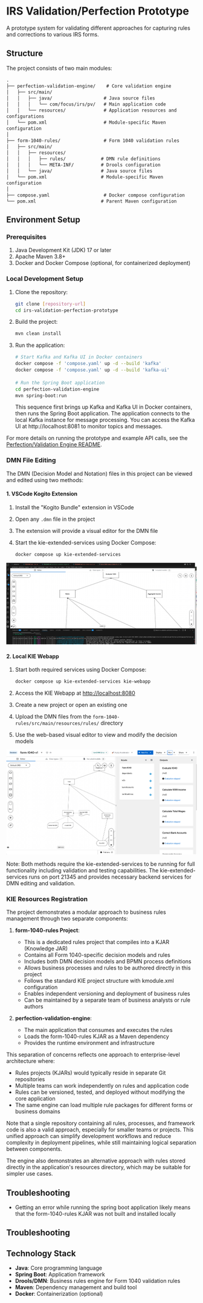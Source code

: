 # IRS Validation/Perfection Prototype

A prototype system for validating different approaches for capturing rules and corrections to various IRS forms.

## Structure

The project consists of two main modules:

```
.
├── perfection-validation-engine/    # Core validation engine
│   ├── src/main/
│   │   ├── java/                   # Java source files
│   │   │   └── com/focus/irs/pv/   # Main application code
│   │   └── resources/              # Application resources and configurations
│   └── pom.xml                     # Module-specific Maven configuration
│
├── form-1040-rules/                # Form 1040 validation rules
│   ├── src/main/
│   │   ├── resources/
│   │   │   ├── rules/             # DMN rule definitions
│   │   │   └── META-INF/          # Drools configuration
│   │   └── java/                  # Java source files
│   └── pom.xml                    # Module-specific Maven configuration
│
├── compose.yaml                    # Docker compose configuration
└── pom.xml                        # Parent Maven configuration
```

## Environment Setup

### Prerequisites

1. Java Development Kit (JDK) 17 or later
2. Apache Maven 3.8+
3. Docker and Docker Compose (optional, for containerized deployment)

### Local Development Setup

1. Clone the repository:

   ```bash
   git clone [repository-url]
   cd irs-validation-perfection-prototype
   ```

2. Build the project:

   ```bash
   mvn clean install
   ```

3. Run the application:

   ```bash
   # Start Kafka and Kafka UI in Docker containers
   docker compose -f 'compose.yaml' up -d --build 'kafka'
   docker compose -f 'compose.yaml' up -d --build 'kafka-ui' 
   
   # Run the Spring Boot application
   cd perfection-validation-engine
   mvn spring-boot:run
   ```

   This sequence first brings up Kafka and Kafka UI in Docker containers, then runs the Spring Boot application. The application connects to the local Kafka instance for message processing. You can access the Kafka UI at http://localhost:8081 to monitor topics and messages.

For more details on running the prototype and example API calls, see the [Perfection/Validation Engine README](./perfection-validation-engine/README.md#running-the-prototype).

### DMN File Editing

The DMN (Decision Model and Notation) files in this project can be viewed and edited using two methods:

#### 1. VSCode Kogito Extension

1. Install the "Kogito Bundle" extension in VSCode
2. Open any `.dmn` file in the project
3. The extension will provide a visual editor for the DMN file
4. Start the kie-extended-services using Docker Compose:

   ```bash
   docker compose up kie-extended-services
   ```

![VSCode editor](./vscode-dmn-editor.png)

#### 2. Local KIE Webapp

1. Start both required services using Docker Compose:

   ```bash
   docker compose up kie-extended-services kie-webapp
   ```

2. Access the KIE Webapp at <http://localhost:8080>
3. Create a new project or open an existing one
4. Upload the DMN files from the `form-1040-rules/src/main/resources/rules/` directory
5. Use the web-based visual editor to view and modify the decision models

![KIE Webapp](./kie-webapp-dmn-editor.png)

Note: Both methods require the kie-extended-services to be running for full functionality including validation and testing capabilities. The kie-extended-services runs on port 21345 and provides necessary backend services for DMN editing and validation.

### KIE Resources Registration

The project demonstrates a modular approach to business rules management through two separate components:

1. **form-1040-rules Project**:
   - This is a dedicated rules project that compiles into a KJAR (Knowledge JAR)
   - Contains all Form 1040-specific decision models and rules
   - Includes both DMN decision models and BPMN process definitions
   - Allows business processes and rules to be authored directly in this project
   - Follows the standard KIE project structure with kmodule.xml configuration
   - Enables independent versioning and deployment of business rules
   - Can be maintained by a separate team of business analysts or rule authors

2. **perfection-validation-engine**:
   - The main application that consumes and executes the rules
   - Loads the form-1040-rules KJAR as a Maven dependency
   - Provides the runtime environment and infrastructure

This separation of concerns reflects one approach to enterprise-level architecture where:

- Rules projects (KJARs) would typically reside in separate Git repositories
- Multiple teams can work independently on rules and application code
- Rules can be versioned, tested, and deployed without modifying the core application
- The same engine can load multiple rule packages for different forms or business domains

Note that a single repository containing all rules, processes, and framework code is also a valid approach, especially for smaller teams or projects. This unified approach can simplify development workflows and reduce complexity in deployment pipelines, while still maintaining logical separation between components.

The engine also demonstrates an alternative approach with rules stored directly in the application's resources directory, which may be suitable for simpler use cases.

## Troubleshooting

- Getting an error while running the spring boot application likely means that the form-1040-rules KJAR was not built and installed locally

## Troubleshooting

## Technology Stack

- **Java**: Core programming language
- **Spring Boot**: Application framework
- **Drools/DMN**: Business rules engine for Form 1040 validation rules
- **Maven**: Dependency management and build tool
- **Docker**: Containerization (optional)
